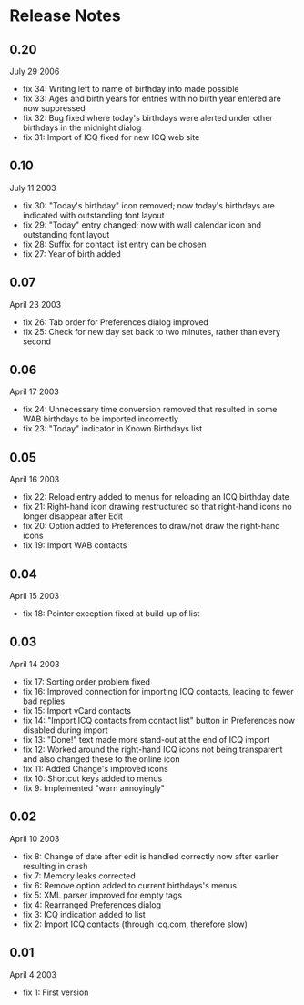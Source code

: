 # Release Notes #

## 0.20 ##

July 29 2006
  * fix 34: Writing left to name of birthday info made possible
  * fix 33: Ages and birth years for entries with no birth year entered are now suppressed
  * fix 32: Bug fixed where today's birthdays were alerted under other birthdays in the midnight dialog
  * fix 31: Import of ICQ fixed for new ICQ web site

## 0.10 ##

July 11 2003
  * fix 30: "Today's birthday" icon removed; now today's birthdays are indicated with outstanding font layout
  * fix 29: "Today" entry changed; now with wall calendar icon and outstanding font layout
  * fix 28: Suffix for contact list entry can be chosen
  * fix 27: Year of birth added

## 0.07 ##

April 23 2003
  * fix 26: Tab order for Preferences dialog improved
  * fix 25: Check for new day set back to two minutes, rather than every second

## 0.06 ##

April 17 2003
  * fix 24: Unnecessary time conversion removed that resulted in some WAB birthdays to be imported incorrectly
  * fix 23: "Today" indicator in Known Birthdays list

## 0.05 ##

April 16 2003
  * fix 22: Reload entry added to menus for reloading an ICQ birthday date
  * fix 21: Right-hand icon drawing restructured so that right-hand icons no longer disappear after Edit
  * fix 20: Option added to Preferences to draw/not draw the right-hand icons
  * fix 19: Import WAB contacts

## 0.04 ##

April 15 2003
  * fix 18: Pointer exception fixed at build-up of list

## 0.03 ##

April 14 2003
  * fix 17: Sorting order problem fixed
  * fix 16: Improved connection for importing ICQ contacts, leading to fewer bad replies
  * fix 15: Import vCard contacts
  * fix 14: "Import ICQ contacts from contact list" button in Preferences now disabled during import
  * fix 13: "Done!" text made more stand-out at the end of ICQ import
  * fix 12: Worked around the right-hand ICQ icons not being transparent and also changed these to the online icon
  * fix 11: Added Change's improved icons
  * fix 10: Shortcut keys added to menus
  * fix 9: Implemented "warn annoyingly"

## 0.02 ##

April 10 2003
  * fix 8: Change of date after edit is handled correctly now after earlier resulting in crash
  * fix 7: Memory leaks corrected
  * fix 6: Remove option added to current birthdays's menus
  * fix 5: XML parser improved for empty tags
  * fix 4: Rearranged Preferences dialog
  * fix 3: ICQ indication added to list
  * fix 2: Import ICQ contacts (through icq.com, therefore slow)

## 0.01 ##

April 4 2003
  * fix 1: First version